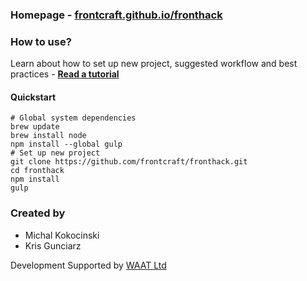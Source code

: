 ### Homepage - [frontcraft.github.io/fronthack](http://frontcraft.github.io/fronthack/)


### How to use?

Learn about how to set up new project, suggested workflow and best practices - **[Read a tutorial](https://github.com/frontcraft/fronthack/wiki/1.-Installation)**

#### Quickstart

```
# Global system dependencies
brew update
brew install node
npm install --global gulp
# Set up new project
git clone https://github.com/frontcraft/fronthack.git
cd fronthack
npm install
gulp
```


### Created by

* Michal Kokocinski
* Kris Gunciarz

Development Supported by [WAAT Ltd](http://waat.eu)
